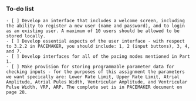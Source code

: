 ### To-do list
    - [ ] Develop an interface that includes a welcome screen, including the ability to register a new user (name and password), and to login as an existing user. A maximum of 10 users should be allowed to be stored locally. 
    - [ ] Develop essential aspects of the user interface - with respect to 3.2.2 in PACEMAKER, you should include: 1, 2 (input buttons), 3, 4, and 7.
    - [ ] Develop interfaces for all of the pacing modes mentioned in Part 1.
    - [ ] Make provision for storing programmable parameter data for checking inputs - for the purposes of this assignment the parameters we want specically are: Lower Rate Limit, Upper Rate Limit, Atrial Amplitude, Atrial Pules Width, Ventricular Amplitude, and Ventricular Pulse Width, VRP, ARP. The complete set is in PACEMAKER document on page 28.
